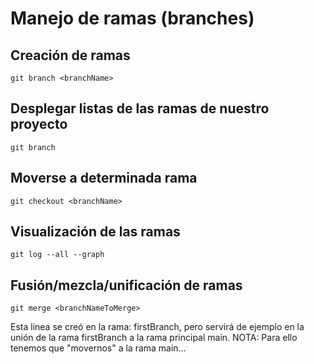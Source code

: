 # Manejo de ramas (branches)  

## Creación de ramas  
`git branch <branchName>`

## Desplegar listas de las ramas de nuestro proyecto  
`git branch`

## Moverse a determinada rama  
`git checkout <branchName>`

## Visualización de las ramas
`git log --all --graph`

## Fusión/mezcla/unificación de ramas  
`git merge <branchNameToMerge>`

Esta linea se creó en la rama: firstBranch, pero servirá de ejemplo en la unión de la rama firstBranch a la rama principal main. NOTA: Para ello tenemos que "movernos" a la rama main...